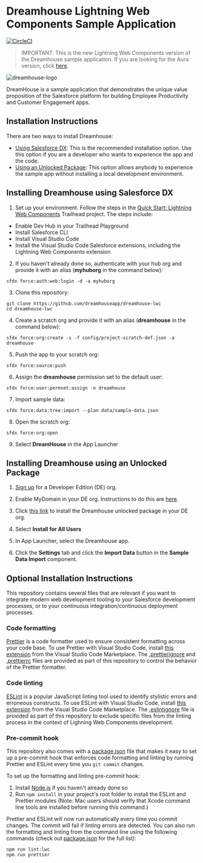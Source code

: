 # Dreamhouse Lightning Web Components Sample Application

[![CircleCI](https://circleci.com/gh/dreamhouseapp/dreamhouse-lwc.svg?style=svg)](https://circleci.com/gh/dreamhouseapp/dreamhouse-lwc)

> IMPORTANT: This is the new Lightning Web Components version of the Dreamhouse sample application. If you are looking for the Aura version, click [here](https://github.com/dreamhouseapp/dreamhouse-sfdx).

![dreamhouse-logo](dreamhouse-logo.png)

DreamHouse is a sample application that demonstrates the unique value proposition of the Salesforce platform for building Employee Productivity and Customer Engagement apps.

## Installation Instructions

There are two ways to install Dreamhouse:

- [Using Salesforce DX](#installing-dreamhouse-using-salesforce-dx): This is the recommended installation option. Use this option if you are a developer who wants to experience the app and the code.
- [Using an Unlocked Package](#installing-dreamhouse-using-an-unlocked-package): This option allows anybody to experience the sample app without installing a local development environment.

## Installing Dreamhouse using Salesforce DX

1. Set up your environment. Follow the steps in the [Quick Start: Lightning Web Components](https://trailhead.salesforce.com/content/learn/projects/quick-start-lightning-web-components/) Trailhead project. The steps include:

  - Enable Dev Hub in your Trailhead Playground
  - Install Salesforce CLI
  - Install Visual Studio Code
  - Install the Visual Studio Code Salesforce extensions, including the Lightning Web Components extension

2. If you haven't already done so, authenticate with your hub org and provide it with an alias (**myhuborg** in the command below):

  ```
  sfdx force:auth:web:login -d -a myhuborg
  ```

3. Clone this repository:

  ```
  git clone https://github.com/dreamhouseapp/dreamhouse-lwc
  cd dreamhouse-lwc
  ```

4. Create a scratch org and provide it with an alias (**dreamhouse** in the command below):

  ```
  sfdx force:org:create -s -f config/project-scratch-def.json -a dreamhouse
  ```

5. Push the app to your scratch org:

  ```
  sfdx force:source:push
  ```

6. Assign the **dreamhouse** permission set to the default user:

  ```
  sfdx force:user:permset:assign -n dreamhouse
  ```

7. Import sample data:

  ```
  sfdx force:data:tree:import --plan data/sample-data.json
  ```

8. Open the scratch org:

  ```
  sfdx force:org:open
  ```

9. Select **DreamHouse** in the App Launcher

## Installing Dreamhouse using an Unlocked Package

1. [Sign up](https://developer.salesforce.com/signup) for a Developer Edition (DE) org.

2. Enable MyDomain in your DE org. Instructions to do this are [here](https://trailhead.salesforce.com/modules/identity_login/units/identity_login_my_domain).

3. Click [this link](https://login.salesforce.com/packaging/installPackage.apexp?p0=04tB0000000KAfEIAW) to install the Dreamhouse unlocked package in your DE org.

4. Select **Install for All Users**

5. In App Launcher, select the Dreamhouse app.

6. Click the **Settings** tab and click the **Import Data** button in the **Sample Data Import** component.

## Optional Installation Instructions

This repository contains several files that are relevant if you want to integrate modern web development tooling to your Salesforce development processes, or to your continuous integration/continuous deployment processes.

### Code formatting

[Prettier](https://prettier.io (https://prettier.io/)) is a code formatter used to ensure consistent formatting across your code base. To use Prettier with Visual Studio Code, install [this extension](https://marketplace.visualstudio.com/items?itemName=esbenp.prettier-vscode) from the Visual Studio Code Marketplace. The [.prettierignore](/.prettierignore) and [.prettierrc](/.prettierrc) files are provided as part of this repository to control the behavior of the Prettier formatter.

### Code linting

[ESLint](https://eslint.org/) is a popular JavaScript linting tool used to identify stylistic errors and erroneous constructs. To use ESLint with Visual Studio Code, install [this extension](https://marketplace.visualstudio.com/items?itemName=salesforce.salesforcedx-vscode-lwc) from the Visual Studio Code Marketplace. The [.eslintignore](/.eslintignore) file is provided as part of this repository to exclude specific files from the linting process in the context of Lighning Web Components development.

### Pre-commit hook

This repository also comes with a [package.json](./package.json) file that makes it easy to set up a pre-commit hook that enforces code formatting and linting by running Prettier and ESLint every time you `git commit` changes.

To set up the formatting and linting pre-commit hook:

1. Install [Node.js](https://nodejs.org) if you haven't already done so
2. Run `npm install` in your project's root folder to install the ESLint and Prettier modules (Note: Mac users should verify that Xcode command line tools are installed before running this command.)

Prettier and ESLint will now run automatically every time you commit changes. The commit will fail if linting errors are detected. You can also run the formatting and linting from the command line using the following commands (check out [package.json](./package.json) for the full list):

```
npm run lint:lwc
npm run prettier
```
